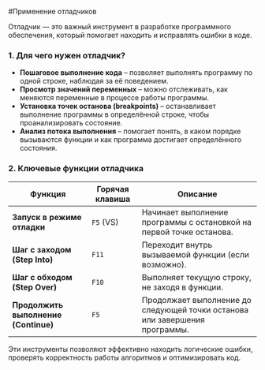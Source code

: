 #Применение отладчиков

Отладчик — это важный инструмент в разработке программного обеспечения, который помогает находить и исправлять ошибки в коде.  

### **1. Для чего нужен отладчик?**  
- **Пошаговое выполнение кода** – позволяет выполнять программу по одной строке, наблюдая за её поведением.  
- **Просмотр значений переменных** – можно отслеживать, как меняются переменные в процессе работы программы.  
- **Установка точек останова (breakpoints)** – останавливает выполнение программы в определённой строке, чтобы проанализировать состояние.  
- **Анализ потока выполнения** – помогает понять, в каком порядке вызываются функции и как программа достигает определённого состояния.  

### **2. Ключевые функции отладчика**  
| Функция                | Горячая клавиша | Описание |  
|------------------------|----------------|----------|  
| **Запуск в режиме отладки** | `F5` (VS) | Начинает выполнение программы с остановкой на первой точке останова. |  
| **Шаг с заходом (Step Into)** | `F11` | Переходит внутрь вызываемой функции (если возможно). |  
| **Шаг с обходом (Step Over)** | `F10` | Выполняет текущую строку, не заходя в функции. |  
| **Продолжить выполнение (Continue)** | `F5` | Продолжает выполнение до следующей точки останова или завершения программы. |  

Эти инструменты позволяют эффективно находить логические ошибки, проверять корректность работы алгоритмов и оптимизировать код.
